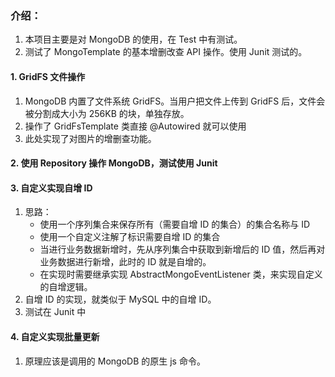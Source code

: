 ### 介绍：
1. 本项目主要是对 MongoDB 的使用，在 Test 中有测试。
2. 测试了 MongoTemplate 的基本增删改查 API 操作。使用 Junit 测试的。

#### 1. GridFS 文件操作
1. MongoDB 内置了文件系统 GridFS。当用户把文件上传到 GridFS 后，文件会被分割成大小为 256KB 的块，单独存放。
2. 操作了 GridFsTemplate 类直接 @Autowired 就可以使用
3. 此处实现了对图片的增删查功能。

#### 2. 使用 Repository 操作 MongoDB，测试使用 Junit
#### 3. 自定义实现自增 ID
1. 思路：
    - 使用一个序列集合来保存所有（需要自增 ID 的集合）的集合名称与 ID
    - 使用一个自定义注解了标识需要自增 ID 的集合
    - 当进行业务数据新增时，先从序列集合中获取到新增后的 ID 值，然后再对业务数据进行新增，此时的 ID 就是自增的。
    - 在实现时需要继承实现 AbstractMongoEventListener 类，来实现自定义的自增逻辑。
2. 自增 ID 的实现，就类似于 MySQL 中的自增 ID。
3. 测试在 Junit 中
#### 4. 自定义实现批量更新
1. 原理应该是调用的 MongoDB 的原生 js 命令。